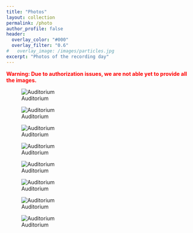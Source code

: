 ```yaml
---
title: "Photos"
layout: collection
permalink: /photo
author_profile: false
header:
  overlay_color: "#000"
  overlay_filter: "0.6"
#   overlay_image: /images/particles.jpg
excerpt: "Photos of the recording day"
---
```


<html>  
<span style="color:red"><b>Warning: Due to authorization issues, we are not able yet to provide all the images. </b> </span>

<div id="container">
  <div id="left-column">
<figure>
<img src="/images/P1200908.JPG"
     alt="Auditorium"/>
<figcaption>Auditorium</figcaption>
</figure>

<figure>
<img src="/images/P1200908.JPG"
     alt="Auditorium"/>
<figcaption>Auditorium</figcaption>
</figure>

<figure>
<img src="/images/P1200908.JPG"
     alt="Auditorium"/>
<figcaption>Auditorium</figcaption>
</figure>

<figure>
<img src="/images/P1200908.JPG"
     alt="Auditorium"/>
<figcaption>Auditorium</figcaption>
</figure>

</div>
<div id="right-column">

<figure>
<img src="/images/P1200908.JPG"
     alt="Auditorium"/>
<figcaption>Auditorium</figcaption>
</figure>

<figure>
<img src="/images/P1200908.JPG"
     alt="Auditorium"/>
<figcaption>Auditorium</figcaption>
</figure>

<figure>
<img src="/images/P1200908.JPG"
     alt="Auditorium"/>
<figcaption>Auditorium</figcaption>
</figure>

<figure>
<img src="/images/P1200908.JPG"
     alt="Auditorium"/>
<figcaption>Auditorium</figcaption>
</figure>
</div>
</div>
</html>